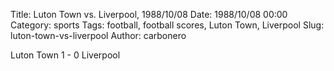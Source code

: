 Title: Luton Town vs. Liverpool, 1988/10/08
Date: 1988/10/08 00:00
Category: sports
Tags: football, football scores, Luton Town, Liverpool
Slug: luton-town-vs-liverpool
Author: carbonero


Luton Town 1 - 0 Liverpool
